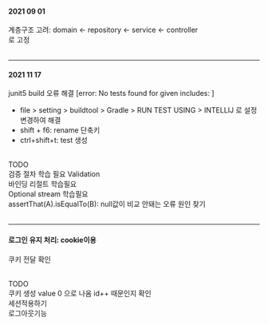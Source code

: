 #### 2021 09 01
계층구조 고려: domain <- repository <- service <- controller<br>
로 고정<br><br>

---

#### 2021 11 17
junit5 build 오류 해결 [error: No tests found for given includes: ]
- file > setting > buildtool > Gradle > RUN TEST USING > INTELLIJ
로 설정 변경하여 해결
- shift + f6: rename 단축키
- ctrl+shift+t: test 생성

<br>TODO<br>
검증 절차 학습 필요 Validation<br>
바인딩 리절트 학습필요<br>
Optional stream 학습필요
<br>
assertThat(A).isEqualTo(B): null값이 비교 안돼는  오류 원인 찾기
<br>
<br>

---
#### 로그인 유지 처리: cookie이용
쿠키 전달 확인

<br>TODO<br>
쿠키 생성 value 0 으로 나옴 id++ 때문인지 확인
<br> 세션적용하기
<br> 로그아웃기능


